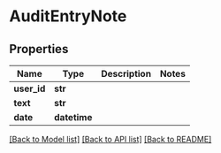 # AuditEntryNote

## Properties
Name | Type | Description | Notes
------------ | ------------- | ------------- | -------------
**user_id** | **str** |  | 
**text** | **str** |  | 
**date** | **datetime** |  | 

[[Back to Model list]](../README.md#documentation-for-models) [[Back to API list]](../README.md#documentation-for-api-endpoints) [[Back to README]](../README.md)



